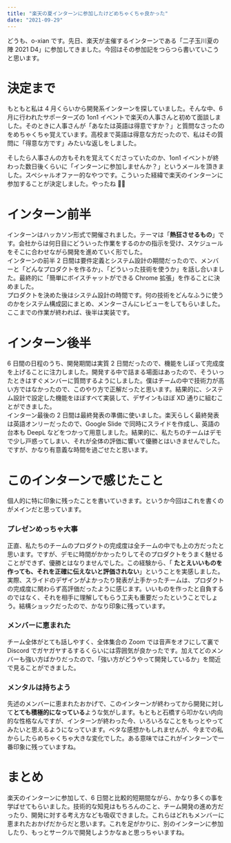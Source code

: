 ```yaml
---
title: "楽天の夏インターンに参加したけどめちゃくちゃ良かった"
date: "2021-09-29"
---
```


どうも、o-xian です。先日、楽天が主催するインターンである「二子玉川夏の陣 2021 D4」に参加してきました。今回はその参加記をつらつら書いていこうと思います。

# 決定まで

もともと私は 4 月くらいから開発系インターンを探していました。そんな中、6 月に行われたサポーターズの 1on1 イベントで楽天の人事さんと初めて面談しました。そのときに人事さんが「あなたは英語は得意ですか？」と質問なさったのをめちゃくちゃ覚えています。高校まで英語は得意な方だったので、私はその質問に「得意な方です」みたいな返しをしました。

そしたら人事さんの方もそれを覚えてくださっていたのか、1on1 イベントが終わった数日後くらいに「インターンに参加しませんか？」というメールを頂きました。スペシャルオファー的なやつです。こういった経緯で楽天のインターンに参加することが決定しました。やったね 🎉🎉

# インターン前半

インターンはハッカソン形式で開催されました。テーマは「**熱狂させるもの**」です。会社からは何日目にどういった作業をするのかの指示を受け、スケジュールをそこに合わせながら開発を進めていく形でした。  
インターンの前半 2 日間は要件定義とシステム設計の期間だったので、メンバーと「どんなプロダクトを作るか」、「どういった技術を使うか」を話し合いました。最終的に「簡単にボイスチャットができる Chrome 拡張」を作ることに決めました。  
プロダクトを決めた後はシステム設計の時間です。何の技術をどんなふうに使うのかをシステム構成図にまとめ、メンターさんにレビューをしてもらいました。ここまでの作業が終われば、後半は実装です。

# インターン後半

6 日間の日程のうち、開発期間は実質 2 日間だったので、機能をしぼって完成度を上げることに注力しました。開発する中で詰まる場面はあったので、そういったときはすぐメンバーに質問するようにしました。僕はチームの中で技術力が高い方ではなかったので、このやり方で正解だったと思います。結果的に、システム設計で設定した機能をほぼすべて実装して、デザインもほぼ XD 通りに組むことができました。  
インターン最後の 2 日間は最終発表の準備に使いました。楽天らしく最終発表は英語オンリーだったので、Google Slide で同時にスライドを作成し、英語の台本も DeepL などをつかって用意しました。結果的に、私たちのチームはデモで少し戸惑ってしまい、それが全体の評価に響いて優勝とはいきませんでした。ですが、かなり有意義な時間を過ごせたと思います。

# このインターンで感じたこと

個人的に特に印象に残ったことを書いていきます。というか今回はこれを書くのがメインだと思っています。

### プレゼンめっちゃ大事

正直、私たちのチームのプロダクトの完成度は全チームの中でも上の方だったと思います。ですが、デモに時間がかかったりしてそのプロダクトをうまく魅せることができず、優勝とはなりませんでした。この経験から、「 **たとえいいものを作っても、それを正確に伝えないと評価されない**」ということを実感しました。実際、スライドのデザインがよかったり発表が上手かったチームは、プロダクトの完成度に関わらず高評価だったように感じます。いいものを作ったと自負するのではなく、それを相手に理解してもらう工夫も重要だったということでしょう。結構ショックだったので、かなり印象に残っています。

### メンバーに恵まれた

チーム全体がとても話しやすく、全体集合の Zoom では音声をオフにして裏で Discord でガヤガヤするするくらいには雰囲気が良かったです。加えてどのメンバーも強い方ばかりだったので、「強い方がどうやって開発しているか」を間近で見ることができました。

### メンタルは持ちよう

先述のメンバーに恵まれたおかげで、このインターンが終わってから開発に対して**とても積極的になっている**ような気がします。もともと石橋すら叩かない内向的な性格なんですが、インターンが終わった今、いろいろなことをもっとやってみたいと思えるようになっています。ベタな感想かもしれませんが、今までの私からしたらめちゃくちゃ大きな変化でした。ある意味ではこれがインターンで一番印象に残っていますね。

# まとめ

楽天のインターンに参加して、6 日間と比較的短期間ながら、かなり多くの事を学ばせてもらいました。技術的な知見はもちろんのこと、チーム開発の進め方だったり、開発に対する考え方なども吸収できました。これらはどれもメンバーに恵まれたおかげだからだと思います。これを足がかりに、別のインターンに参加したり、もっとサークルで開発しようかなぁと思っちゃいますね。
